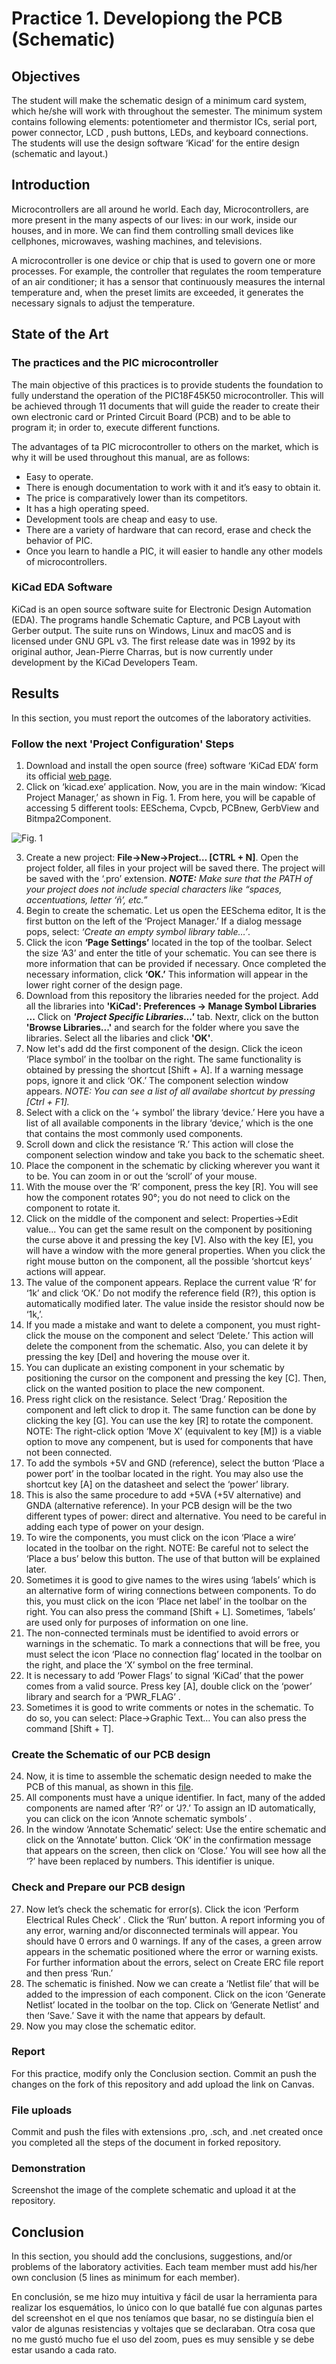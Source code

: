 # Practice 1. Developiong the PCB (Schematic)

## Objectives

The student will make the schematic design of a minimum card system, which he/she will work with throughout the semester. The minimum system contains following elements: potentiometer and thermistor ICs, serial port, power connector, LCD , push buttons,  LEDs, and keyboard connections. The students will use the design software ‘Kicad’ for the entire design (schematic and layout.)

## Introduction

Microcontrollers are all around  he world. Each day, Microcontrollers, are more present in the many aspects of our lives: in our work, inside our houses, and in more. We can find them controlling small devices like cellphones, microwaves, washing machines, and televisions.

A microcontroller is one device or chip that is used to govern one or more processes. For example, the controller that regulates the room temperature of an air conditioner; it has a sensor that continuously measures the internal temperature and, when the preset limits are exceeded, it generates the necessary signals to adjust the temperature.

## State of the Art

### The practices and the PIC microcontroller

The main objective of this practices is to provide students the foundation to fully understand the operation of the PIC18F45K50 microcontroller. This will be achieved through 11 documents that will guide the reader to create their own electronic card or Printed Circuit Board (PCB) and to be able to program it; in order to, execute different functions.

The advantages of ta PIC microcontroller to others on the market, which is why it will be used throughout this manual, are as follows:

- Easy to operate.
- There is enough documentation to work with it and it’s easy to obtain it.
- The price is comparatively lower than its competitors.
- It has a high operating speed.
- Development tools are cheap and easy to use.
- There are a variety of hardware that can record, erase and check the behavior of PIC.
- Once you learn to handle a PIC, it will easier to handle any other models of microcontrollers.


### KiCad EDA Software

KiCad is an open source software suite for Electronic Design Automation (EDA). The programs handle Schematic Capture,
and PCB Layout with Gerber output. The suite runs on Windows, Linux and macOS and is licensed under GNU GPL v3. The
first release date was in 1992 by its original author, Jean-Pierre Charras, but is now currently under development by
the KiCad Developers Team. 

## Results

In this section, you must report the outcomes of the laboratory activities.

### Follow the next 'Project Configuration' Steps

1. Download and install the open source (free) software ‘KiCad EDA’ form its official [web page](https://kicad-pcb.org/).  
2. Click on ‘kicad.exe’ application. Now, you are in the main window: ‘Kicad Project Manager,’ as shown in Fig. 1. From here, you will be capable of accessing 5 different tools: EESchema, Cvpcb, PCBnew, GerbView and Bitmpa2Component.

![Fig. 1](./kicad0.png)

3. Create a new project: **File→New→Project… [CTRL + N]**. Open the project folder, all files in your project will be saved there. The project will be saved with the ‘.pro’ extension. 
***NOTE:*** *Make sure that the PATH of your project does not include special characters like “spaces, accentuations, letter ‘ñ’, etc.”*
4. Begin to create the schematic. Let us open the EESchema editor, It is the first button on the left of the ‘Project Manager.’ If a dialog message pops, select: *‘Create an empty symbol library table…’*.
5. Click the icon **‘Page Settings’**  located in the top of the toolbar. Select the size ‘A3’ and enter the title of your schematic. You can see there is more information that can be provided if necessary. Once completed the necessary information, click **‘OK.’** This information will appear in the lower right corner of the design page. 
6. Download from this repository the libraries needed for the project. Add all the libraries into **'KiCad': Preferences
   -> Manage Symbol Libraries ...** Click on ***'Project Specific Libraries...'*** tab. Nextr, click on the button
   **'Browse Libraries...'** and search for the folder where you save the libraries. Select all the libaries and click
   **'OK'**.
7. Now let's add      dd the first component of the design. Click the iceon ‘Place symbol’  in the toolbar on the right.
   The same functionality is obtained by pressing the shortcut [Shift + A]. If a warning message pops, ignore it and
   click ‘OK.’ The component selection window appears. *NOTE: You can see a list of all availabe shortcut by pressing [Ctrl + F1].*
8. Select with a click on the ‘+ symbol’ the library ‘device.’ Here you have a list of all available components in the library ‘device,’ which is the one that contains the most commonly used components.
9. Scroll down and click the resistance ‘R.’ This action will close the component selection window and take you back to the schematic sheet.
10. Place the component in the schematic by clicking wherever you want it to be. You can zoom in or out the ‘scroll’ of your mouse.
11. With the mouse over the ‘R’ component, press the key [R]. You will see how the component rotates 90°; you do not need to click on the component to rotate it.
12. Click on the middle of the component and select: Properties→Edit value... You can get the same result on the component by positioning the curse above it and pressing the key [V]. Also with the key [E], you will have a window with the more general properties. When you click the right mouse button on the component, all the possible ‘shortcut keys’ actions will appear.
13. The value of the component appears. Replace the current value ‘R’ for ‘1k’ and click ‘OK.’ Do not modify the reference field (R?), this option is automatically modified later. The value inside the resistor should now be ‘1k,’.
14. If you made a mistake and want to delete a component, you must right-click the mouse on the component and select ‘Delete.’ This action will delete the component from the schematic. Also, you can delete it by pressing the key [Del] and hovering the mouse over it.
15. You can duplicate an existing component in your schematic by positioning the cursor on the component and pressing the key [C]. Then, click on the wanted position to place the new component.
16. Press right click on the resistance. Select ‘Drag.’ Reposition the component and left click to drop it. The same function can be done by clicking the key [G]. You can use the key [R] to rotate the component. NOTE: The right-click option ‘Move X’ (equivalent to key [M]) is a viable option to move any compenent, but is used for components that have not been connected.
17. To add the symbols +5V and GND (reference), select the button ‘Place a power port’  in the toolbar located in the right. You may also use the shortcut key [A] on the datasheet and select the ‘power’ library.
18. This is also the same procedure to add +5VA (+5V alternative) and GNDA (alternative reference). In your PCB design will be the two different types of power: direct and alternative. You need to be careful in adding each type of power on your design.
19. To wire the components, you must click on the icon ‘Place a wire’  located in the toolbar on the right. NOTE: Be careful not to select the ‘Place a bus’ below this button. The use of that button will be explained later.
20. Sometimes it is good to give names to the wires using ‘labels’ which is an alternative form of wiring connections between components. To do this, you must click on the icon ‘Place net label’  in the toolbar on the right. You can also press the command [Shift + L]. Sometimes, ‘labels’ are used only for purposes of information on one line.
21. The non-connected terminals must be identified to avoid errors or warnings in the schematic. To mark a connections that will be free, you must select the icon ‘Place no connection flag’  located in the toolbar on the right, and place the ‘X’ symbol on the free terminal.
22. It is necessary to add ‘Power Flags’ to signal ‘KiCad’ that the power comes from a valid source. Press key [A], double click on the ‘power’ library and search for a ‘PWR_FLAG’ .
23. Sometimes it is good to write comments or notes in the schematic. To do so, you can select: Place→Graphic Text… You can also press the command [Shift + T].

### Create the Schematic of our PCB design

24. Now, it is time to assemble the schematic design needed to make the PCB of this manual, as shown in this
    [file](./Minimum_card_system.pdf).
25. All components must have a unique identifier. In fact, many of the added components are named after ‘R?’ or ‘J?.’ To assign an ID automatically, you can click on the icon ‘Annote schematic symbols’ .
26. In the window ‘Annotate Schematic’ select: Use the entire schematic and click on the ‘Annotate’ button. Click ‘OK’ in the confirmation message that appears on the screen, then click on ‘Close.’ You will see how all the ‘?’ have been replaced by numbers. This identifier is unique.

### Check and Prepare our PCB design

27.  Now let’s check the schematic for error(s). Click the icon ‘Perform Electrical Rules Check’ . Click the ‘Run’ button. A report informing you of any error, warning and/or disconnected terminals will appear. You should have 0 errors and 0 warnings. If any of the cases, a green arrow appears in the schematic positioned where the error or warning exists. For further information about the errors, select on Create ERC file report and then press ‘Run.’ 
28. The schematic is finished. Now we can create a ‘Netlist file’ that will be added to the impression of each component. Click on the icon ‘Generate Netlist’  located in the toolbar on the top. Click on ‘Generate Netlist’ and then ‘Save.’ Save it with the name that appears by default.
29. Now you may close the schematic editor.

### Report
For this practice, modify only the Conclusion section. Commit an push the changes on the fork of this repository and add
upload the link on Canvas.

### File uploads
Commit and push the files with extensions .pro, .sch, and .net created once you completed all the steps of the document
in forked repository.

### Demonstration
Screenshot the image of the complete schematic and upload it at the repository.

## Conclusion

In this section, you should add the conclusions, suggestions, and/or problems of the laboratory activities. Each team member must add his/her own conclusion (5 lines as minimum for each member).

En conclusión, se me hizo muy intuitiva y fácil de usar la herramienta para realizar los esquemátios, lo único con lo que batallé fue con algunas partes del screenshot en el que nos teníamos que basar, no se distinguía bien el valor de algunas resistencias y voltajes que se declaraban. Otra cosa que no me gustó mucho fue el uso del zoom, pues es muy sensible y se debe estar usando a cada rato.
